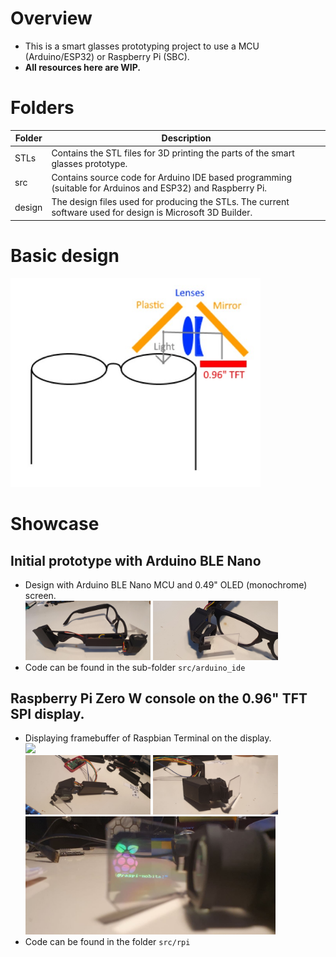 # Overview
- This is a smart glasses prototyping project to use a MCU (Arduino/ESP32) or Raspberry Pi (SBC).
- **All resources here are WIP.**

# Folders
| Folder | Description
| -- | --
| STLs | Contains the STL files for 3D printing the parts of the smart glasses prototype.
| src | Contains source code for Arduino IDE based programming (suitable for Arduinos and ESP32) and Raspberry Pi.
| design | The design files used for producing the STLs. The current software used for design is Microsoft 3D Builder.

# Basic design
<img src="basic_design.jpg" style="width:400px">

# Showcase
## Initial prototype with Arduino BLE Nano
<ul>
<li>Design with Arduino BLE Nano MCU and 0.49" OLED (monochrome) screen.
  <div class="row">
    <div class="col-md-12">
    <img src="showcase_2.jpg" style="width:200px">
    <img src="showcase_3.jpg" style="width:200px">
    </div>
  </div>
</li>
<li>Code can be found in the sub-folder <code>src/arduino_ide</code></li>
</ul>

## Raspberry Pi Zero W console on the 0.96" TFT SPI display.
<ul>
<li>Displaying framebuffer of Raspbian Terminal on the display.</li>
  <div class="row">
    <div class="col-md-12">
    <img src="demo.gif" style="width:400px">
    </div>
    <div class="col-md-12">
    <img src="rpi_showcase_1.jpg" style="width:200px">
    <img src="rpi_showcase_2.jpg" style="width:200px">
    </div>
    <div class="col-md-12">
    <img src="rpi_showcase_3.jpg" style="width:400px">
    </div>
  </div>
<li>Code can be found in the folder <code>src/rpi</code></li>
</ul>